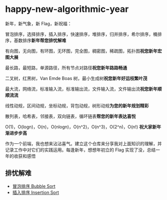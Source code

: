 # happy-new-algorithmic-year

新年，新气象，新 Flag，新祝福：

冒泡排序，选择排序，插入排序，快速排序，堆排序，归并排序，希尔排序，桶排序，基数排序**新年帮您排忧解难**

有向图，无向图，有环图，无环图，完全图，稠密图，稀疏图，拓扑图**祝您新年宏图大展**

最长路，最短路，单源路径，所有节点对路径**祝您新年路路畅通**

二叉树，红黑树，Van Emde Boas 树，最小生成树**祝您新年好运枝繁叶茂**

最大流，网络流，标准输入流，标准输出流，文件输入流，文件输出流**祝您新年顺顺流流**

线性动规，区间动规，坐标动规，背包动规，树形动规**为您的新年规划精彩**

散列表，哈希表，邻接表，双向链表，循环链表**帮您的新年表达喜悦**

O(1)，O(logn)，O(n)，O(nlogn)，O(n^2)，O(n^3)，O(2^n)，O(n!) **祝大家新年渐进步步高**

作为一个前端，我也想来沾沾喜气。建立这个仓库来分享我对上面知识的理解，并记录工作中对它们的实践运用。每逢新年，想想年初立的 Flag 实现了没，总结一年的收获和感悟

## 排忧解难

* [冒泡排序 Bubble Sort](https://github.com/roc-an/happy-new-algorithmic-year/issues/1)
* [插入排序 Insertion Sort](https://github.com/roc-an/happy-new-algorithmic-year/issues/2)
